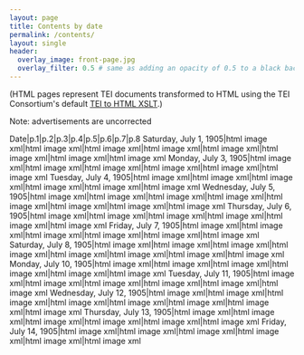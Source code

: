 ```yaml
---
layout: page
title: Contents by date
permalink: /contents/
layout: single
header:
  overlay_image: front-page.jpg
  overlay_filter: 0.5 # same as adding an opacity of 0.5 to a black background
---
```


(HTML pages represent TEI documents transformed to HTML using the TEI Consortium's default [TEI to HTML XSLT](http://www.tei-c.org/release/doc/tei-xsl/).)

Note: advertisements are uncorrected

Date|p.1|p.2|p.3|p.4|p.5|p.6|p.7|p.8
Saturday, July 1, 1905|html image xml|html image xml|html image xml|html image xml|html image xml|html image xml|html image xml|html image xml
Monday, July 3, 1905|html image xml|html image xml|html image xml|html image xml|html image xml|html image xml
Tuesday, July 4, 1905|html image xml|html image xml|html image xml|html image xml|html image xml|html image xml
Wednesday, July 5, 1905|html image xml|html image xml|html image xml|html image xml|html image xml|html image xml|html image xml|html image xml
Thursday, July 6, 1905|html image xml|html image xml|html image xml|html image xml|html image xml|html image xml
Friday, July 7, 1905|html image xml|html image xml|html image xml|html image xml|html image xml|html image xml
Saturday, July 8, 1905|html image xml|html image xml|html image xml|html image xml|html image xml|html image xml|html image xml|html image xml
Monday, July 10, 1905|html image xml|html image xml|html image xml|html image xml|html image xml|html image xml
Tuesday, July 11, 1905|html image xml|html image xml|html image xml|html image xml|html image xml|html image xml
Wednesday, July 12, 1905|html image xml|html image xml|html image xml|html image xml|html image xml|html image xml|html image xml|html image xml
Thursday, July 13, 1905|html image xml|html image xml|html image xml|html image xml|html image xml|html image xml
Friday, July 14, 1905|html image xml|html image xml|html image xml|html image xml|html image xml|html image xml
